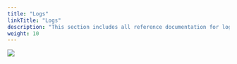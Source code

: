 ```yaml
---
title: "Logs"
linkTitle: "Logs"
description: "This section includes all reference documentation for logs generated by the Cortex Innovation platform."
weight: 10
---
```


<img src="/images/work-in-progress.jpg">